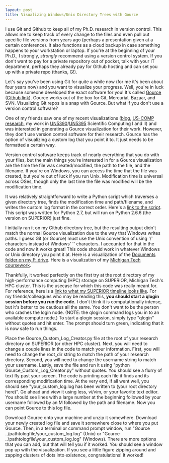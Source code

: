 ```yaml
---
layout: post
title: Visualizing Windows/Unix Directory Trees with Gource
---
```


I use Git and Github to keep all of my Ph.D. research in version control. This allows me to keep track of every change to the files and even pull out specific file versions from years ago (perhaps a presentation given at a certain conference). It also functions as a cloud backup in case something happens to your workstation or laptop. If you're at the beginning of your Ph.D., I strongly, *strongly* recommend using a version control system. If you don't want to pay for a private repository out of pocket, talk with your IT department, perhaps they already pay for Github hosting and can set you up with a private repo (thanks, G!).

Let's say you've been using Git for quite a while now (for me it's been about four years now) and you want to visualize your progress. Well, you're in luck because someone developed the exact software for you! It's called [Gource](https://gource.io/) ([Github link](https://github.com/acaudwell/Gource)). Gource works out of the box for Git, Mercurial, Bazaar, and SVN. Visualizing Git repos is a snap with Gource. But what if you don't use a version control software?

One of my friends saw one of my recent visualizations ([blog](https://pisanifamily.info/will/videos/My_Blog_History.mp4), [US-COMP research](https://pisanifamily.info/will/videos/Pisani_Research_US-COMP_Work.mp4), my work in [UN5390](https://pisanifamily.info/will/videos/UN5390_Scientific_Computing_I.mp4)/[UN5395](https://pisanifamily.info/will/videos/UN5395_Scientific_Computing_II.mp4) Scientific Computing I and II) and was interested in generating a Gource visualization for their work. However, they don't use version control software for their research. Gource has the option of visualizing a custom log that you point it to. It just needs to be formatted a certain way.

Version control software keeps track of nearly everything that you do with your files, but the main things you're interested in for a Gource visualization are the time the file was created/modified, the path to the file, and the filename. If you're on Windows, you can access the time that the file was created, but you're out of luck if you run Unix. Modification time is universal across OSes, though only the last time the file was modified will be the modification time.

It was relatively straightforward to write a Python script which traverses a given directory tree, finds the modification time and path/filename, and writes the custom log format in the correct order. Here's a [link to the script](https://pisanifamily.info/will/code/Gource_Custom_Log_Creator.py). This script was written for Python 2.7, but will run on Python 2.6.6 (the version on SUPERIOR) just fine. 

I initially ran it on my Github directory tree, but the resulting output didn't match the normal Gource visualization due to the way that Windows writes paths. I guess Git (or Gource) must use the Unix convention of using '/' characters instead of Windows' '\' characters. I accounted for that in the code and now it works great! This code should work in whatever Windows or Unix directory you point it at. Here is a visualization of the [Documents folder on my F: drive](https://pisanifamily.info/will/videos/Documents_Folder_on_F_Drive.mp4). Here is a visualization of my [Michigan Tech coursework](https://pisanifamily.info/will/videos/Michigan_Tech_Folder_on_F_Drive.mp4).

Thankfully, it worked perfectly on the first try at the root directory of my high-performance computing (HPC) storage on SUPERIOR, Michigan Tech's HPC cluster. This is the usecase for which this code was really meant for. For reference, here is a [link to what my SUPERIOR timeline looks like](https://pisanifamily.info/will/videos/SUPERIOR_Will_Pisani_Timeline.mp4). For my friends/colleagues who may be reading this, **you should start a qlogin session before you run the code.** I don't think it is computationally intense, but it's better to be cautious all the same. You don't want to be the person who crashes the login node. (NOTE: the qlogin command logs you in to an available compute node.) To start a qlogin session, simply type "qlogin" without quotes and hit enter. The prompt should turn green, indicating that it is now safe to run things.

Place the Gource_Custom_Log_Creator.py file at the root of your research directory on SUPERIOR (or other HPC cluster). Next, you will need to change a couple lines in the code to match your information. First, you will need to change the root_dir string to match the path of your research directory. Second, you will need to change the username string to match your username. Lastly, save the file and run it using "python Gource_Custom_Log_Creator.py" without quotes. You should see a flurry of text fly past your screen. The code is printing each file it finds and its corresponding modification time. At the very end, if all went well, you should see "your_custom_log.log has been written to (your root directory here)". Go ahead and view it using less, vi/vim, or your favorite text editor. You should see lines with a large number at the beginning followed by your username followed by an M followed by the path and filename. Now you can point Gource to this log file.

Download Gource onto your machine and unzip it somewhere. Download your newly created log file and save it somewhere close to where you put Gource. Then, in a terminal or command prompt window, run "Gource ../pathtologfile/your_custom_log.log" (Unix) or "Gource ..\pathtologfile\your_custom_log.log" (Windows). There are more options that you can add, but that will tell you if it worked. You should see a window pop up with the visualization. If you see a little figure zipping around and zapping clusters of dots into existence, congratulations! It worked!



